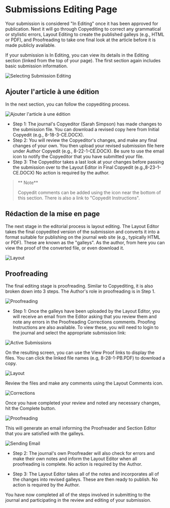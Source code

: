 # Submissions Editing Page



Your submission is considered "In Editing" once it has been approved for publication. Next it will go through Copyediting to correct any grammatical or stylistic errors, Layout Editing to create the published galleys (e.g., HTML or PDF), and Proofreading to take one final look at the article before it is made publicly available.

If your submission is In Editing, you can view its details in the Editing section (linked from the top of your page). The first section again includes basic submission information.


![Selecting Submission Editing](images/chapter6/author_editing_1.png)


## Ajouter l'article à une édition



In the next section, you can follow the copyediting process.


![Ajouter l'article à une édition](images/chapter6/author_editing_2.png)


  * Step 1: The journal's Copyeditor (Sarah Simpson) has made changes to the submission file. You can download a revised copy here from Initial Copyedit (e.g., 8-18-3-CE.DOCX).
  *  Step 2: You will review the Copyeditor's changes, and make any final changes of your own. You then upload your revised submission file here under Author Copyedit (e.g., 8-22-1-CE.DOCX). Be sure to use the email icon to notify the Copyeditor that you have submitted your file.
  *  Step 3: The Copyeditor takes a last look at your changes before passing the submission over to the Layout Editor in Final Copyedit (e.g.,8-23-1-CE.DOCX) No action is required by the author.
> ** Note**
> 
> Copyedit comments can be added using the icon near the bottom of this section. There is also a link to "Copyedit Instructions".



## Rédaction de la mise en page



The next stage in the editorial process is layout editing. The Layout Editor takes the final copyedited version of the submission and converts it into a format suitable for publishing on the journal web site (e.g., typically HTML or PDF). These are known as the "galleys". As the author, from here you can view the proof of the converted file, or even download it.


![Layout](images/chapter6/author_layout_view.png)


## Proofreading



The final editing stage is proofreading. Similar to Copyediting, it is also broken down into 3 steps. The Author's role in proofreading is in Step 1.

![Proofreading](images/chapter6/author_proof_1.png)


* Step 1: Once the galleys have been uploaded by the Layout Editor, you will receive an email from the Editor asking that you review them and note any errors in the Proofreading Corrections comments. Proofing Instructions are also available. To view these, you will need to login to the journal and select the appropriate submission link:

![Active Submissions](images/chapter6/author_proof_2.png)

On the resulting screen, you can use the View Proof links to display the files. You can click the linked file names (e.g, 8-28-1-PB.PDF) to download a copy.


![Layout](images/chapter6/author_proof_3.png)

Review the files and make any comments using the Layout Comments icon.


![Corrections](images/chapter6/author_proof_4.png)

Once you have completed your review and noted any necessary changes, hit the Complete button.


![Proofreading](images/chapter6/author_proof_5.png)


This will generate an email informing the Proofreader and Section Editor that you are satisfied with the galleys.


![Sending Email](images/chapter6/author_proof_6.png)



* Step 2: The journal's own Proofreader will also check for errors and make their own notes and inform the Layout Editor when all proofreading is complete. No action is required by the Author.

* Step 3: The Layout Editor takes all of the notes and incorporates all of the changes into revised galleys. These are then ready to publish. No action is required by the Author.

You have now completed all of the steps involved in submitting to the journal and participating in the review and editing of your submission.

